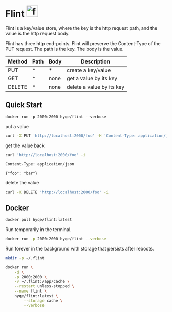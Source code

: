 # Flint <img src="https://static.wikia.nocookie.net/minecraft/images/6/67/FlintNew.png" alt="flint" width="36"/>

Flint is a key/value store, where the key is the http request path, and the value is the http request body.

Flint has three http end-points. Flint will preserve the Content-Type 
of the PUT request. The path is the key. The body is the value.

| Method | Path | Body | Description               |
| ------ | ---- | ---- | ------------------------- |
| PUT    | *    | *    | create a key/value        |
| GET    | *    | none | get a value by its key    |
| DELETE | *    | none | delete a value by its key |

## Quick Start

```
docker run -p 2000:2000 hyqe/flint --verbose
```

put a value

```bash
curl -X PUT 'http://localhost:2000/foo' -H 'Content-Type: application/json' -d'{"foo": "bar"}' -i
```

get the value back

```bash
curl 'http://localhost:2000/foo' -i
```

```
Content-Type: application/json

{"foo": "bar"}
```

delete the value

```bash
curl -X DELETE 'http://localhost:2000/foo' -i
```


## Docker

```bash
docker pull hyqe/flint:latest
```

Run temporarily in the terminal. 

```bash
docker run -p 2000:2000 hyqe/flint --verbose
```


Run forever in the background with storage that persists after reboots.

```bash
mkdir -p ~/.flint

docker run \
    -d \
    -p 2000:2000 \
    -v ~/.flint:/app/cache \
    --restart unless-stopped \
    --name flint \
    hyqe/flint:latest \
        --storage cache \
        --verbose
```